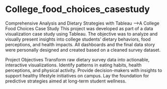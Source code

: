 # College_food_choices_casestudy
Comprehensive Analysis and Dietary Strategies with Tableau
-->A College Food Choices Case Study
This project was developed as part of a data visualization case study using Tableau. The objective was to analyze and visually present insights into college students’ dietary behaviors, food perceptions, and health impacts. All dashboards and the final data story were personally designed and created based on a cleaned survey dataset.

Project Objectives
Transform raw dietary survey data into actionable, interactive visualizations.
Identify patterns in eating habits, health perceptions, and physical activity.
Provide decision-makers with insights to support healthy lifestyle initiatives on campus.
Lay the foundation for predictive strategies aimed at long-term student wellness.
